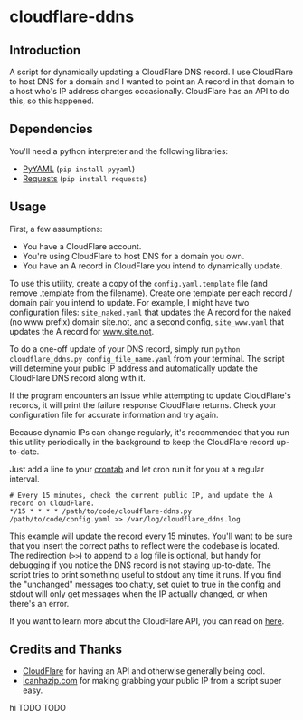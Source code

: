 cloudflare-ddns
===============

Introduction
------------

A script for dynamically updating a CloudFlare DNS record.  I use CloudFlare
to host DNS for a domain and I wanted to point an A record in that domain to
a host who's IP address changes occasionally.  CloudFlare has an API to do this,
so this happened.

Dependencies
------------

You'll need a python interpreter and the following libraries:

 - [PyYAML](https://bitbucket.org/xi/pyyaml) (`pip install pyyaml`)
 - [Requests](http://docs.python-requests.org/en/latest/) (`pip install
   requests`)

Usage
-----

First, a few assumptions:

  - You have a CloudFlare account.
  - You're using CloudFlare to host DNS for a domain you own.
  - You have an A record in CloudFlare you intend to dynamically update.

To use this utility, create a copy of the `config.yaml.template` file (and
remove .template from the filename).  Create one template per each record / 
domain pair you intend to update.  For example, I might have two configuration
files: `site_naked.yaml` that updates the A record for the naked (no www
prefix) domain site.not, and a second config, `site_www.yaml` that updates the
A record for www.site.not.

To do a one-off update of your DNS record, simply run `python
cloudflare_ddns.py config_file_name.yaml` from your terminal.
The script will determine your public IP address and automatically update the
CloudFlare DNS record along with it.

If the program encounters an issue while attempting to update CloudFlare's 
records, it will print the failure response CloudFlare returns. Check your 
configuration file for accurate information and try again.


Because dynamic IPs can change regularly, it's recommended that you run this
utility periodically in the background to keep the CloudFlare record 
up-to-date.

Just add a line to your [crontab](http://en.wikipedia.org/wiki/Cron) and let
cron run it for you at a regular interval.

    # Every 15 minutes, check the current public IP, and update the A record on CloudFlare.
    */15 * * * * /path/to/code/cloudflare-ddns.py /path/to/code/config.yaml >> /var/log/cloudflare_ddns.log

This example will update the record every 15 minutes.  You'll want to be sure
that you insert the correct paths to reflect were the codebase is located.
The redirection (`>>`) to append to a log file is optional, but handy for
debugging if you notice the DNS record is not staying up-to-date.  The script
tries to print something useful to stdout any time it runs. If you find the
"unchanged" messages too chatty, set quiet to true in the config and stdout
will only get messages when the IP actually changed, or when there's an error.

If you want to learn more about the CloudFlare API, you can read on
[here](http://www.cloudflare.com/docs/client-api.html).

Credits and Thanks
------------------

 - [CloudFlare](https://www.cloudflare.com/) for having an API and otherwise
   generally being cool.
 - [icanhazip.com](http://icanhazip.com/) for making grabbing your public IP
    from a script super easy.

hi
TODO
TODO
